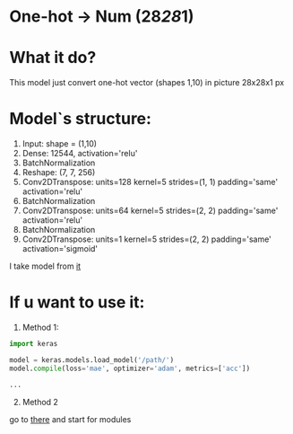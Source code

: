 One-hot -> Num (28*28*1)
========================


# What it do?
This model just convert one-hot vector (shapes 1,10) in picture 28x28x1 px

# Model`s structure:

1. Input: shape = (1,10)
2. Dense: 12544, activation='relu'
3. BatchNormalization
4. Reshape: (7, 7, 256)
5. Conv2DTranspose: units=128 kernel=5 strides=(1, 1) padding='same' activation='relu'
6. BatchNormalization
7. Conv2DTranspose: units=64 kernel=5 strides=(2, 2) padding='same' activation='relu'
8. BatchNormalization
9. Conv2DTranspose: units=1 kernel=5 strides=(2, 2) padding='same' activation='sigmoid'

I take model from [it](https://www.youtube.com/watch?v=mTd-AlYp5IE&list=PLA0M1Bcd0w8yv0XGiF1wjerjSZVSrYbjh&index=33)

# If u want to use it:
1. Method 1:

```python
import keras

model = keras.models.load_model('/path/')
model.compile(loss='mae', optimizer='adam', metrics=['acc'])

...
```

2. Method 2

go to [there](https://drive.google.com/file/d/1HUjHl3BglWCurCXA4Es6zXdq3cEePsza/view?usp=sharing)
and start for modules
